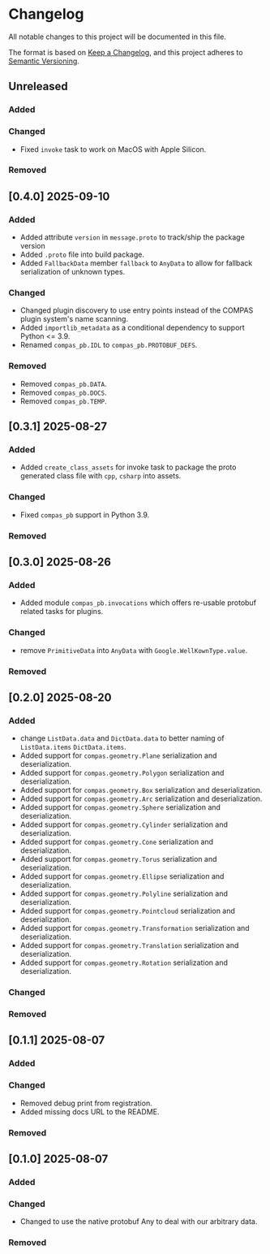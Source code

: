 # Changelog

All notable changes to this project will be documented in this file.

The format is based on [Keep a Changelog](https://keepachangelog.com/en/1.0.0/),
and this project adheres to [Semantic Versioning](https://semver.org/spec/v2.0.0.html).

## Unreleased

### Added

### Changed

* Fixed `invoke` task to work on MacOS with Apple Silicon.

### Removed


## [0.4.0] 2025-09-10

### Added

* Added attribute `version` in `message.proto` to track/ship the package version
* Added `.proto` file into build package.
* Added `FallbackData` member `fallback` to `AnyData` to allow for fallback serialization of unknown types.

### Changed

* Changed plugin discovery to use entry points instead of the COMPAS plugin system's name scanning.
* Added `importlib_metadata` as a conditional dependency to support Python <= 3.9.
* Renamed `compas_pb.IDL` to `compas_pb.PROTOBUF_DEFS`.

### Removed

* Removed `compas_pb.DATA`.
* Removed `compas_pb.DOCS`.
* Removed `compas_pb.TEMP`.


## [0.3.1] 2025-08-27

### Added

* Added `create_class_assets` for invoke task to package the proto generated class file with `cpp`, `csharp` into assets.

### Changed

* Fixed `compas_pb` support in Python 3.9.

### Removed


## [0.3.0] 2025-08-26

### Added

* Added module `compas_pb.invocations` which offers re-usable protobuf related tasks for plugins. 

### Changed

* remove `PrimitiveData` into `AnyData` with `Google.WellKownType.value`.

### Removed


## [0.2.0] 2025-08-20

### Added

* change `ListData.data` and `DictData.data` to better naming of `ListData.items` `DictData.items`.
* Added support for `compas.geometry.Plane` serialization and deserialization.
* Added support for `compas.geometry.Polygon` serialization and deserialization.
* Added support for `compas.geometry.Box` serialization and deserialization.
* Added support for `compas.geometry.Arc` serialization and deserialization.
* Added support for `compas.geometry.Sphere` serialization and deserialization.
* Added support for `compas.geometry.Cylinder` serialization and deserialization.
* Added support for `compas.geometry.Cone` serialization and deserialization.
* Added support for `compas.geometry.Torus` serialization and deserialization.
* Added support for `compas.geometry.Ellipse` serialization and deserialization.
* Added support for `compas.geometry.Polyline` serialization and deserialization.
* Added support for `compas.geometry.Pointcloud` serialization and deserialization.
* Added support for `compas.geometry.Transformation` serialization and deserialization.
* Added support for `compas.geometry.Translation` serialization and deserialization.
* Added support for `compas.geometry.Rotation` serialization and deserialization.

### Changed

### Removed


## [0.1.1] 2025-08-07

### Added

### Changed

* Removed debug print from registration.
* Added missing docs URL to the README.

### Removed


## [0.1.0] 2025-08-07

### Added

### Changed

* Changed to use the native protobuf Any to deal with our arbitrary data.

### Removed

